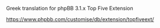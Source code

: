Greek translation for phpBB 3.1.x Top Five Extension

https://www.phpbb.com/customise/db/extension/topfiveext/

